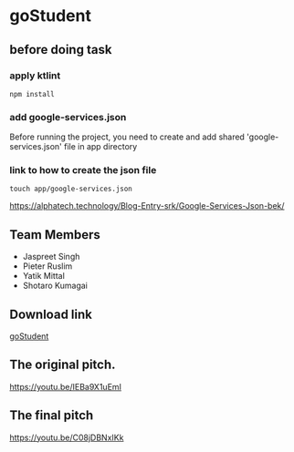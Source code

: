 # goStudent
## before doing task
### apply ktlint
```
npm install
```
### add google-services.json
Before running the project, you need to create and add shared 'google-services.json' file in app directory

### link to how to create the json file
```
touch app/google-services.json
```
https://alphatech.technology/Blog-Entry-srk/Google-Services-Json-bek/


## Team Members
- Jaspreet Singh
- Pieter Ruslim
- Yatik Mittal
- Shotaro Kumagai

## Download link
[goStudent](https://github.com/shotarokuma/goStudent/files/10172151/app-debug.apk.zip)

## The original pitch.
https://youtu.be/IEBa9X1uEmI

## The final pitch
https://youtu.be/C08jDBNxIKk
